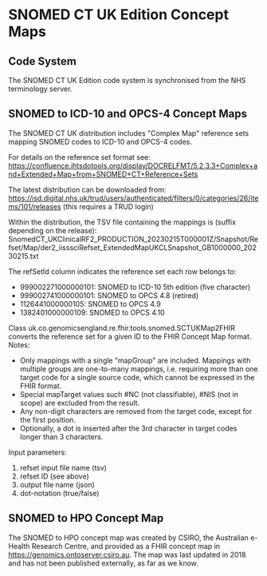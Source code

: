 # SNOMED CT UK Edition Concept Maps

## Code System

The SNOMED CT UK Edition code system is synchronised from the NHS terminology server.

## SNOMED to ICD-10 and OPCS-4 Concept Maps

The SNOMED CT UK distribution includes "Complex Map" reference sets mapping SNOMED codes to ICD-10 and OPCS-4 codes.

For details on the reference set format see:
https://confluence.ihtsdotools.org/display/DOCRELFMT/5.2.3.3+Complex+and+Extended+Map+from+SNOMED+CT+Reference+Sets

The latest distribution can be downloaded from: https://isd.digital.nhs.uk/trud/users/authenticated/filters/0/categories/26/items/101/releases
(this requires a TRUD login)

Within the distribution, the TSV file containing the mappings is (suffix depending on the release): 
SnomedCT_UKClinicalRF2_PRODUCTION_20230215T000001Z/Snapshot/Refset/Map/der2_iisssciRefset_ExtendedMapUKCLSnapshot_GB1000000_20230215.txt

The refSetId column indicates the reference set each row belongs to:
*  999002271000000101: SNOMED to ICD-10 5th edition (five character)
*  999002741000000101: SNOMED to OPCS 4.8 (retired)
*  1126441000000105: SNOMED to OPCS 4.9
*  1382401000000109: SNOMED to OPCS 4.10

Class uk.co.genomicsengland.re.fhir.tools.snomed.SCTUKMap2FHIR converts the reference set for a given ID to the FHIR Concept Map format.
Notes:
* Only mappings with a single "mapGroup" are included. Mappings with multiple groups are one-to-many mappings, i.e. requiring more than one target code for a single source code, which cannot be expressed in the FHIR format.
* Special mapTarget values such #NC (not classifiable), #NIS (not in scope) are excluded from the result.
* Any non-digit characters are removed from the target code, except for the first position.
* Optionally, a dot is inserted after the 3rd character in target codes longer than 3 characters.
 
Input parameters:
1. refset input file name (tsv)
2. refset ID (see above)
3. output file name (json)
4. dot-notation (true/false)

## SNOMED to HPO Concept Map

The SNOMED to HPO concept map was created by CSIRO, the Australian e-Health Research Centre, and provided as a FHIR concept map in https://genomics.ontoserver.csiro.au. The map was last updated in 2018 and has not been published externally, as far as we know.
